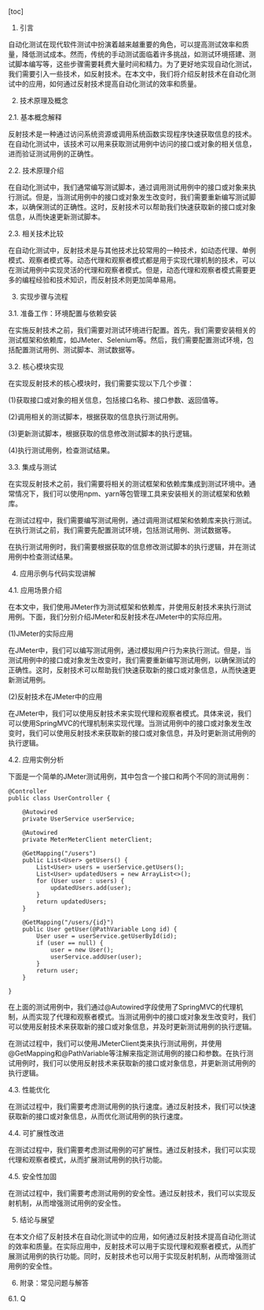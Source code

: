 
[toc]                    
                
                
1. 引言

自动化测试在现代软件测试中扮演着越来越重要的角色，可以提高测试效率和质量，降低测试成本。然而，传统的手动测试面临着许多挑战，如测试环境搭建、测试脚本编写等，这些步骤需要耗费大量时间和精力。为了更好地实现自动化测试，我们需要引入一些技术，如反射技术。在本文中，我们将介绍反射技术在自动化测试中的应用，如何通过反射技术提高自动化测试的效率和质量。

2. 技术原理及概念

2.1. 基本概念解释

反射技术是一种通过访问系统资源或调用系统函数实现程序快速获取信息的技术。在自动化测试中，该技术可以用来获取测试用例中访问的接口或对象的相关信息，进而验证测试用例的正确性。

2.2. 技术原理介绍

在自动化测试中，我们通常编写测试脚本，通过调用测试用例中的接口或对象来执行测试。但是，当测试用例中的接口或对象发生改变时，我们需要重新编写测试脚本，以确保测试的正确性。这时，反射技术可以帮助我们快速获取新的接口或对象信息，从而快速更新测试脚本。

2.3. 相关技术比较

在自动化测试中，反射技术是与其他技术比较常用的一种技术，如动态代理、单例模式、观察者模式等。动态代理和观察者模式都是用于实现代理机制的技术，可以在测试用例中实现灵活的代理和观察者模式。但是，动态代理和观察者模式需要更多的编程经验和技术知识，而反射技术则更加简单易用。

3. 实现步骤与流程

3.1. 准备工作：环境配置与依赖安装

在实施反射技术之前，我们需要对测试环境进行配置。首先，我们需要安装相关的测试框架和依赖库，如JMeter、Selenium等。然后，我们需要配置测试环境，包括配置测试用例、测试脚本、测试数据等。

3.2. 核心模块实现

在实现反射技术的核心模块时，我们需要实现以下几个步骤：

(1)获取接口或对象的相关信息，包括接口名称、接口参数、返回值等。

(2)调用相关的测试脚本，根据获取的信息执行测试用例。

(3)更新测试脚本，根据获取的信息修改测试脚本的执行逻辑。

(4)执行测试用例，检查测试结果。

3.3. 集成与测试

在实现反射技术之前，我们需要将相关的测试框架和依赖库集成到测试环境中。通常情况下，我们可以使用npm、yarn等包管理工具来安装相关的测试框架和依赖库。

在测试过程中，我们需要编写测试用例，通过调用测试框架和依赖库来执行测试。在执行测试之前，我们需要先配置测试环境，包括测试用例、测试数据等。

在执行测试用例时，我们需要根据获取的信息修改测试脚本的执行逻辑，并在测试用例中检查测试结果。

4. 应用示例与代码实现讲解

4.1. 应用场景介绍

在本文中，我们使用JMeter作为测试框架和依赖库，并使用反射技术来执行测试用例。下面，我们分别介绍JMeter和反射技术在JMeter中的实际应用。

(1)JMeter的实际应用

在JMeter中，我们可以编写测试用例，通过模拟用户行为来执行测试。但是，当测试用例中的接口或对象发生改变时，我们需要重新编写测试用例，以确保测试的正确性。这时，反射技术可以帮助我们快速获取新的接口或对象信息，从而快速更新测试用例。

(2)反射技术在JMeter中的应用

在JMeter中，我们可以使用反射技术来实现代理和观察者模式。具体来说，我们可以使用SpringMVC的代理机制来实现代理。当测试用例中的接口或对象发生改变时，我们可以使用反射技术来获取新的接口或对象信息，并及时更新测试用例的执行逻辑。

4.2. 应用实例分析

下面是一个简单的JMeter测试用例，其中包含一个接口和两个不同的测试用例：

```
@Controller
public class UserController {

    @Autowired
    private UserService userService;

    @Autowired
    private MeterMeterClient meterClient;

    @GetMapping("/users")
    public List<User> getUsers() {
        List<User> users = userService.getUsers();
        List<User> updatedUsers = new ArrayList<>();
        for (User user : users) {
            updatedUsers.add(user);
        }
        return updatedUsers;
    }

    @GetMapping("/users/{id}")
    public User getUser(@PathVariable Long id) {
        User user = userService.getUserById(id);
        if (user == null) {
            user = new User();
            userService.addUser(user);
        }
        return user;
    }

}
```

在上面的测试用例中，我们通过@Autowired字段使用了SpringMVC的代理机制，从而实现了代理和观察者模式。当测试用例中的接口或对象发生改变时，我们可以使用反射技术来获取新的接口或对象信息，并及时更新测试用例的执行逻辑。

在测试过程中，我们可以使用JMeterClient类来执行测试用例，并使用@GetMapping和@PathVariable等注解来指定测试用例的接口和参数。在执行测试用例时，我们可以使用反射技术来获取新的接口或对象信息，并更新测试用例的执行逻辑。

4.3. 性能优化

在测试过程中，我们需要考虑测试用例的执行速度。通过反射技术，我们可以快速获取新的接口或对象信息，从而优化测试用例的执行速度。

4.4. 可扩展性改进

在测试过程中，我们需要考虑测试用例的可扩展性。通过反射技术，我们可以实现代理和观察者模式，从而扩展测试用例的执行功能。

4.5. 安全性加固

在测试过程中，我们需要考虑测试用例的安全性。通过反射技术，我们可以实现反射机制，从而增强测试用例的安全性。

5. 结论与展望

在本文介绍了反射技术在自动化测试中的应用，如何通过反射技术提高自动化测试的效率和质量。在实际应用中，反射技术可以用于实现代理和观察者模式，从而扩展测试用例的执行功能。同时，反射技术也可以用于实现反射机制，从而增强测试用例的安全性。

6. 附录：常见问题与解答

6.1. Q

